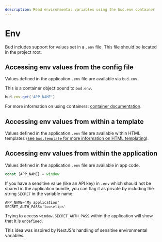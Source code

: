 ```yaml
---
description: Read environmental variables using the bud.env container
---
```


# Env

Bud includes support for values set in a `.env` file.
This file should be located in the project root.

## Accessing env values from the config file

Values defined in the application `.env` file are available via `bud.env`.

This is a container object bound to `bud.env`.

```js
bud.env.get('APP_NAME')
```

For more information on using containers: [container documentation](components-container.md).

## Accessing env values from within a template

Values defined in the application `.env` file are available within HTML templates ([see `bud.template` for more information on HTML templating](config-template.md)).

## Accessing env values from within the application

Values defined in the application `.env` file are available in app code.

```js
const {APP_NAME} = window
```

If you have a sensitive value (like an API key) in `.env` which should not be shared in the application bundle, you can flag it as private by including the string `SECRET` in the variable name:

```env
APP_NAME='My application'
SECRET_AUTH_PASS='looselips'
```

Trying to access `window.SECRET_AUTH_PASS` within the application will show that it is `undefined`.

This idea was inspired by NextJS's handling of sensitive environmental variables.
